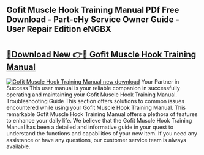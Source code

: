 ## Gofit Muscle Hook Training Manual PDf Free Download - Part-cHy Service Owner Guide - User Repair Edition eNGBX

# <h2><a href="http://bc21634.oget.top/?id=Gofit+Muscle+Hook+Training+Manual">🔗Download New 👉🔴 Gofit Muscle Hook Training Manual</a></h2>

[![Gofit Muscle Hook Training Manual new download](https://i.imgur.com/5g1atiW.png)](http://bc21634.oget.top/?id=Gofit+Muscle+Hook+Training+Manual)
Your Partner in Success This user manual is your reliable companion in successfully operating and maintaining your Gofit Muscle Hook Training Manual. Troubleshooting Guide This section offers solutions to common issues encountered while using your Gofit Muscle Hook Training Manual. This remarkable Gofit Muscle Hook Training Manual offers a plethora of features to enhance your daily life. We believe that the Gofit Muscle Hook Training Manual has been a detailed and informative guide in your quest to understand the functions and capabilities of your new item. If you need any assistance or have any questions, our customer service team is always available.
